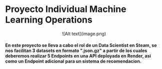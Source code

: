 # Proyecto Individual Machine Learning Operations
<p align="center">
    ![Alt text](image.png)
</p>

#### En este proyecto se lleva a cabo el rol de un Data Scientist en Steam, se nos facilitan 3 datasets en formato ".json.gz" a partir de los cuales deberemos realizar 5 Endpoints en una API deployada en Render, asi como un Endpoint adicional para un sistema de recomendacion.